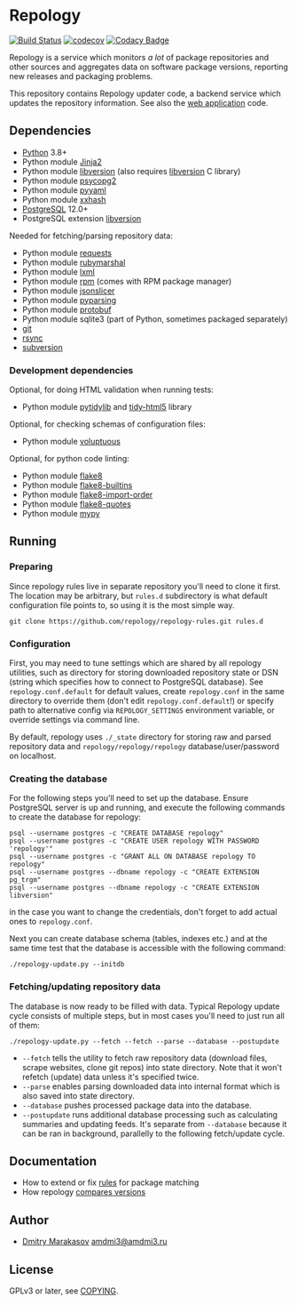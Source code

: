 # Repology

[![Build Status](https://travis-ci.org/repology/repology-updater.svg?branch=master)](https://travis-ci.org/repology/repology-updater)
[![codecov](https://codecov.io/gh/repology/repology-updater/branch/master/graph/badge.svg)](https://codecov.io/gh/repology/repology-updater)
[![Codacy Badge](https://api.codacy.com/project/badge/Grade/ac95ded5d51f4181bf65dc90b0eb5e12)](https://www.codacy.com/manual/AMDmi3/repology-updater)

Repology is a service which monitors *a lot* of package repositories
and other sources and aggregates data on software package versions,
reporting new releases and packaging problems.

This repository contains Repology updater code, a backend service
which updates the repository information. See also the
[web application](https://github.com/repology/repology-webapp) code.

## Dependencies

  - [Python](https://www.python.org/) 3.8+
  - Python module [Jinja2](http://jinja.pocoo.org/)
  - Python module [libversion](https://pypi.python.org/pypi/libversion) (also requires [libversion](https://github.com/repology/libversion) C library)
  - Python module [psycopg2](http://initd.org/psycopg/)
  - Python module [pyyaml](http://pyyaml.org/)
  - Python module [xxhash](https://github.com/ifduyue/python-xxhash)
  - [PostgreSQL](https://www.postgresql.org/) 12.0+
  - PostgreSQL extension [libversion](https://github.com/repology/postgresql-libversion)

Needed for fetching/parsing repository data:

  - Python module [requests](http://python-requests.org/)
  - Python module [rubymarshal](https://github.com/d9pouces/RubyMarshal)
  - Python module [lxml](http://lxml.de/)
  - Python module [rpm](http://rpm.org/) (comes with RPM package manager)
  - Python module [jsonslicer](https://pypi.org/project/jsonslicer/)
  - Python module [pyparsing](https://github.com/pyparsing/pyparsing)
  - Python module [protobuf](https://github.com/protocolbuffers/protobuf)
  - Python module sqlite3 (part of Python, sometimes packaged separately)
  - [git](https://git-scm.com/)
  - [rsync](https://rsync.samba.org/)
  - [subversion](https://subversion.apache.org/)

### Development dependencies

Optional, for doing HTML validation when running tests:
  - Python module [pytidylib](https://pypi.python.org/pypi/pytidylib) and [tidy-html5](http://www.html-tidy.org/) library

Optional, for checking schemas of configuration files:
  - Python module [voluptuous](https://pypi.python.org/pypi/voluptuous)

Optional, for python code linting:
  - Python module [flake8](https://pypi.python.org/pypi/flake8)
  - Python module [flake8-builtins](https://pypi.python.org/pypi/flake8-builtins)
  - Python module [flake8-import-order](https://pypi.python.org/pypi/flake8-import-order)
  - Python module [flake8-quotes](https://pypi.python.org/pypi/flake8-quotes)
  - Python module [mypy](http://mypy-lang.org/)

## Running

### Preparing

Since repology rules live in separate repository you'll need to
clone it first. The location may be arbitrary, but `rules.d`
subdirectory is what default configuration file points to, so
using it is the most simple way.

```shell
git clone https://github.com/repology/repology-rules.git rules.d
```

### Configuration

First, you may need to tune settings which are shared by all repology
utilities, such as directory for storing downloaded repository state
or DSN (string which specifies how to connect to PostgreSQL database).
See `repology.conf.default` for default values, create `repology.conf`
in the same directory to override them (don't edit `repology.conf.default`!)
or specify path to alternative config via `REPOLOGY_SETTINGS`
environment variable, or override settings via command line.

By default, repology uses `./_state` directory for storing raw and parsed
repository data and `repology/repology/repology` database/user/password
on localhost.

### Creating the database

For the following steps you'll need to set up the database. Ensure
PostgreSQL server is up and running, and execute the following
commands to create the database for repology:

```shell
psql --username postgres -c "CREATE DATABASE repology"
psql --username postgres -c "CREATE USER repology WITH PASSWORD 'repology'"
psql --username postgres -c "GRANT ALL ON DATABASE repology TO repology"
psql --username postgres --dbname repology -c "CREATE EXTENSION pg_trgm"
psql --username postgres --dbname repology -c "CREATE EXTENSION libversion"
```

in the case you want to change the credentials, don't forget to add
actual ones to `repology.conf`.

Next you can create database schema (tables, indexes etc.) and at the
same time test that the database is accessible with the following command:

```shell
./repology-update.py --initdb
```

### Fetching/updating repository data

The database is now ready to be filled with data. Typical Repology
update cycle consists of multiple steps, but in most cases you'll need
to just run all of them:

```shell
./repology-update.py --fetch --fetch --parse --database --postupdate
```

  - `--fetch` tells the utility to fetch raw repository data
    (download files, scrape websites, clone git repos) into state
    directory. Note that it won't refetch (update) data unless
    it's specified twice.
  - `--parse` enables parsing downloaded data into internal format
    which is also saved into state directory.
  - `--database` pushes processed package data into the database.
  - `--postupdate` runs additional database processing such as
    calculating summaries and updating feeds. It's separate from
    `--database` because it can be ran in background, parallelly
    to the following fetch/update cycle.

## Documentation

  - How to extend or fix [rules](https://github.com/repology/repology-rules/blob/master/README.md) for package matching
  - How repology [compares versions](https://github.com/repology/libversion/blob/master/doc/ALGORITHM.md)

## Author

  - [Dmitry Marakasov](https://github.com/AMDmi3) <amdmi3@amdmi3.ru>

## License

GPLv3 or later, see [COPYING](COPYING).
